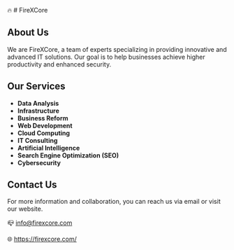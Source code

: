 
🔥 # FireXCore

## About Us
We are FireXCore, a team of experts specializing in providing innovative and advanced IT solutions. Our goal is to help businesses achieve higher productivity and enhanced security.

## Our Services
- **Data Analysis**
- **Infrastructure**
- **Business Reform**
- **Web Development**
- **Cloud Computing**
- **IT Consulting**
- **Artificial Intelligence**
- **Search Engine Optimization (SEO)**
- **Cybersecurity**

## Contact Us
For more information and collaboration, you can reach us via email or visit our website.

📪 info@firexcore.com

🌐 https://firexcore.com/
